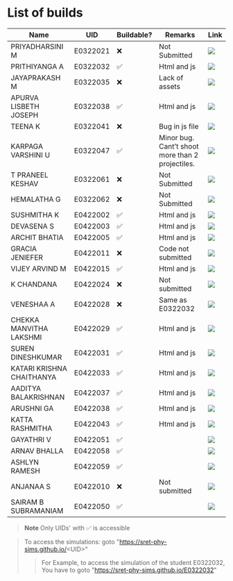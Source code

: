 # List of builds


|Name	|UID	|Buildable?	|Remarks|Link|
|----|-----|-----|----|------|
|PRIYADHARSINI M	|E0322021	|❌ |	Not Submitted|![](https://img.shields.io/badge/Link-x-red)| 
|PRITHIYANGA A	|E0322032	|✅ 	|Html and js|<a href="https://sret-phy-sims.github.io/E0322032">![](https://img.shields.io/badge/Link-%E2%9C%93-Green)</a>|
|JAYAPRAKASH M	|E0322035	|❌ 	|Lack of assets|![](https://img.shields.io/badge/Link-x-red)| 
|APURVA LISBETH JOSEPH	|E0322038	|✅	|Html and js|<a href="https://sret-phy-sims.github.io/E0322032">![](https://img.shields.io/badge/Link-%E2%9C%93-Green)</a>|
|TEENA K	|E0322041	|❌ 	|Bug in js file|![](https://img.shields.io/badge/Link-x-red)| 
|KARPAGA VARSHINI U	|E0322047|	✅	|Minor bug. Cant’t shoot more than 2 projectiles.|<a href="https://sret-phy-sims.github.io/E0322032">![](https://img.shields.io/badge/Link-%E2%9C%93-Green)</a>|
|T PRANEEL KESHAV	|E0322061|	❌	|Not Submitted|![](https://img.shields.io/badge/Link-x-red)| 
|HEMALATHA G	|E0322062|	❌	|Not Submitted|![](https://img.shields.io/badge/Link-x-red)| 
|SUSHMITHA K	|E0422002|	✅	|Html and js|<a href="https://sret-phy-sims.github.io/E0322032">![](https://img.shields.io/badge/Link-%E2%9C%93-Green)</a>|
|DEVASENA S	|E0422003	|✅	|Html and js|<a href="https://sret-phy-sims.github.io/E0322032">![](https://img.shields.io/badge/Link-%E2%9C%93-Green)</a>|
|ARCHIT BHATIA	|E0422005	|✅	|Html and js|<a href="https://sret-phy-sims.github.io/E0322032">![](https://img.shields.io/badge/Link-%E2%9C%93-Green)</a>|
|GRACIA JENIEFER	|E0422011	|❌	|Code not submitted|<a href="https://sret-phy-sims.github.io/E0322032">![](https://img.shields.io/badge/Link-%E2%9C%93-Green)</a>|
|VIJEY ARVIND M	|E0422015	|✅	|Html and js|<a href="https://sret-phy-sims.github.io/E0322032">![](https://img.shields.io/badge/Link-%E2%9C%93-Green)</a>|
|K CHANDANA	|E0422024	|❌	|Not submitted|![](https://img.shields.io/badge/Link-x-red)| 
|VENESHAA A	|E0422028	|❌	|Same as E0322032|![](https://img.shields.io/badge/Link-x-red)| 
|CHEKKA MANVITHA LAKSHMI	|E0422029	|✅	|Html and js|<a href="https://sret-phy-sims.github.io/E0322032">![](https://img.shields.io/badge/Link-%E2%9C%93-Green)</a>|
|SUREN DINESHKUMAR	|E0422031|	✅	|Html and js|<a href="https://sret-phy-sims.github.io/E0322032">![](https://img.shields.io/badge/Link-%E2%9C%93-Green)</a>|
|KATARI KRISHNA CHAITHANYA	|E0422033	|✅	|Html and js|<a href="https://sret-phy-sims.github.io/E0322032">![](https://img.shields.io/badge/Link-%E2%9C%93-Green)</a>|
|AADITYA BALAKRISHNAN	|E0422037	|✅	|Html and js|<a href="https://sret-phy-sims.github.io/E0322032">![](https://img.shields.io/badge/Link-%E2%9C%93-Green)</a>|
|ARUSHNI GA	|E0422038	|✅	|Html and js|<a href="https://sret-phy-sims.github.io/E0322032">![](https://img.shields.io/badge/Link-%E2%9C%93-Green)</a>|
|KATTA RASHMITHA |E0422043|	✅|	Html and js|<a href="https://sret-phy-sims.github.io/E0322032">![](https://img.shields.io/badge/Link-%E2%9C%93-Green)</a>|
|GAYATHRI V	|E0422051	|✅	| |<a href="https://sret-phy-sims.github.io/E0322032">![](https://img.shields.io/badge/Link-%E2%9C%93-Green)</a>|
|ARNAV BHALLA	|E0422058|	✅	||<a href="https://sret-phy-sims.github.io/E0322032">![](https://img.shields.io/badge/Link-%E2%9C%93-Green)</a>|
|ASHLYN RAMESH	|E0422059|	✅	||<a href="https://sret-phy-sims.github.io/E0322032">![](https://img.shields.io/badge/Link-%E2%9C%93-Green)</a>|
|ANJANAA S	|E0422010|	❌	|Not submitted|![](https://img.shields.io/badge/Link-x-red)| 
|SAIRAM B SUBRAMANIAM	|E0422050	|✅	||<a href="https://sret-phy-sims.github.io/E0322032">![](https://img.shields.io/badge/Link-%E2%9C%93-Green)</a>|

> **Note**
> Only UIDs' with ✅ is accessible

> To access the simulations: goto "https://sret-phy-sims.github.io/<UID\>"
>> For Example, to access the simulation of the student E0322032, You have to goto "https://sret-phy-sims.github.io/E0322032"
